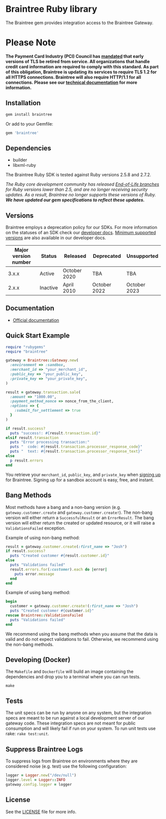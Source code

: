 # Braintree Ruby library

The Braintree gem provides integration access to the Braintree Gateway.

# Please Note
**The Payment Card Industry (PCI) Council has [mandated](https://blog.pcisecuritystandards.org/migrating-from-ssl-and-early-tls) that early versions of TLS be retired from service.  All organizations that handle credit card information are required to comply with this standard. As part of this obligation, Braintree is updating its services to require TLS 1.2 for all HTTPS connections. Braintree will also require HTTP/1.1 for all connections. Please see our [technical documentation](https://github.com/paypal/tls-update) for more information.**

## Installation

```ruby
gem install braintree
```

Or add to your Gemfile:

```ruby
gem 'braintree'
```

## Dependencies

* builder
* libxml-ruby

The Braintree Ruby SDK is tested against Ruby versions 2.5.8 and 2.7.2.

_The Ruby core development community has released [End-of-Life branches](https://www.ruby-lang.org/en/downloads/branches/) for Ruby versions lower than 2.5, and are no longer receiving security updates. As a result, Braintree no longer supports these versions of Ruby. **We have updated our gem specifications to reflect these updates.**_

## Versions

Braintree employs a deprecation policy for our SDKs. For more information on the statuses of an SDK check our [developer docs](https://developers.braintreepayments.com/reference/general/server-sdk-deprecation-policy). [Minimum supported versions](https://developers.braintreepayments.com/reference/general/best-practices/ruby#server-sdk-versions) are also available in our developer docs.

| Major version number | Status      | Released      | Deprecated   | Unsupported  |
| -------------------- | ----------- | ------------- | ------------ | ------------ |
| 3.x.x                | Active      | October 2020  | TBA          | TBA          |
| 2.x.x                | Inactive    | April 2010    | October 2022 | October 2023 |

## Documentation

* [Official documentation](https://developers.braintreepayments.com/start/hello-server/ruby)

## Quick Start Example

```ruby
require "rubygems"
require "braintree"

gateway = Braintree::Gateway.new(
  :environment => :sandbox,
  :merchant_id => "your_merchant_id",
  :public_key => "your_public_key",
  :private_key => "your_private_key",
)

result = gateway.transaction.sale(
  :amount => "1000.00",
  :payment_method_nonce => nonce_from_the_client,
  :options => {
    :submit_for_settlement => true
  }
)

if result.success?
  puts "success!: #{result.transaction.id}"
elsif result.transaction
  puts "Error processing transaction:"
  puts "  code: #{result.transaction.processor_response_code}"
  puts "  text: #{result.transaction.processor_response_text}"
else
  p result.errors
end
```

You retrieve your `merchant_id`, `public_key`, and `private_key` when [signing up](https://braintreepayments.com/get-started) for Braintree. Signing up for a sandbox account is easy, free, and instant.

## Bang Methods

Most methods have a bang and a non-bang version (e.g. `gateway.customer.create` and `gateway.customer.create!`).
The non-bang version will either return a `SuccessfulResult` or an `ErrorResult`. The bang version will either return
the created or updated resource, or it will raise a `ValidationsFailed` exception.

Example of using non-bang method:

```ruby
result = gateway.customer.create(:first_name => "Josh")
if result.success?
  puts "Created customer #{result.customer.id}"
else
  puts "Validations failed"
  result.errors.for(:customer).each do |error|
    puts error.message
  end
end
```

Example of using bang method:

```ruby
begin
  customer = gateway.customer.create!(:first_name => "Josh")
  puts "Created customer #{customer.id}"
rescue Braintree::ValidationsFailed
  puts "Validations failed"
end
```

We recommend using the bang methods when you assume that the data is valid and do not expect validations to fail.
Otherwise, we recommend using the non-bang methods.

## Developing (Docker)

The `Makefile` and `Dockerfile` will build an image containing the dependencies and drop you to a terminal where you can run tests.

```
make
```

## Tests

The unit specs can be run by anyone on any system, but the integration specs are meant to be run against a local development
server of our gateway code.  These integration specs are not meant for public consumption and will likely fail if run on
your system. To run unit tests use rake: `rake test:unit`.

## Suppress Braintree Logs

To suppress logs from Braintree on environments where they are considered noise
(e.g. test) use the following configuration:

```ruby
logger = Logger.new("/dev/null")
logger.level = Logger::INFO
gateway.config.logger = logger
```

## License

See the [LICENSE](https://github.com/braintree/braintree_ruby/blob/master/LICENSE) file for more info.
